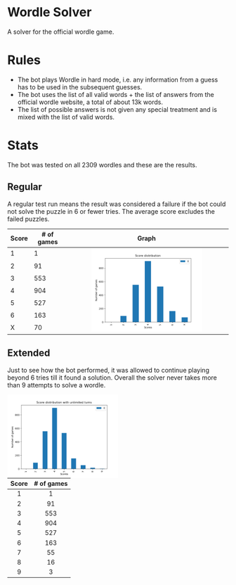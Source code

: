 # Wordle Solver

A solver for the official wordle game.

# Rules

-   The bot plays Wordle in hard mode, i.e. any information from a guess has to be used in the subsequent guesses.
-   The bot uses the list of all valid words + the list of answers from the official wordle website, a total of about 13k words.
-   The list of possible answers is not given any special treatment and is mixed with the list of valid words.

# Stats

The bot was tested on all 2309 wordles and these are the results.

## Regular

A regular test run means the result was considered a failure if the bot could not solve the puzzle in 6 or fewer tries. The average score excludes the failed puzzles.

<!-- | Score | # of games |
|:-----:|:----------:|
|   1   |      1     |
|   2   |     91     |
|   3   |     553    |
|   4   |     904    |
|   5   |     527    |
|   6   |     163    |
|   X   |     70     | -->

<table>
    <thead>
        <tr>
            <th>Score</th>
            <th># of games</th>
            <th>Graph</th>
        </tr>
    </thead>
    <tbody style="object-fit: contain">
        <tr>
            <td>1</td>
            <td>1</td>
            <td rowspan=7 align="center"><img src="https://github.com/Aveek-Saha/wordle-solver/blob/master/graphs/analysis.png" width="70%"></img></td>
        </tr>
        <tr>
            <td>2</td>
            <td>91</td>
        </tr>
        <tr>
            <td >3</td>
            <td>553</td>
        </tr>
        <tr>
            <td>4</td>
            <td>904</td>
        </tr>
        <tr>
            <td>5</td>
            <td>527</td>
        </tr>
        <tr>
            <td>6</td>
            <td>163</td>
        </tr>
        <tr>
            <td>X</td>
            <td>70</td>
        </tr>
    </tbody>
</table>

## Extended

Just to see how the bot performed, it was allowed to continue playing beyond 6 tries till it found a solution. Overall the solver never takes more than 9 attempts to solve a wordle.

<img  align="left" src="https://github.com/Aveek-Saha/wordle-solver/blob/master/graphs/analysis_unlimited.png" width="50%"></img>

| Score | # of games |
| :---: | :--------: |
|   1   |     1      |
|   2   |     91     |
|   3   |    553     |
|   4   |    904     |
|   5   |    527     |
|   6   |    163     |
|   7   |     55     |
|   8   |     16     |
|   9   |     3      |
